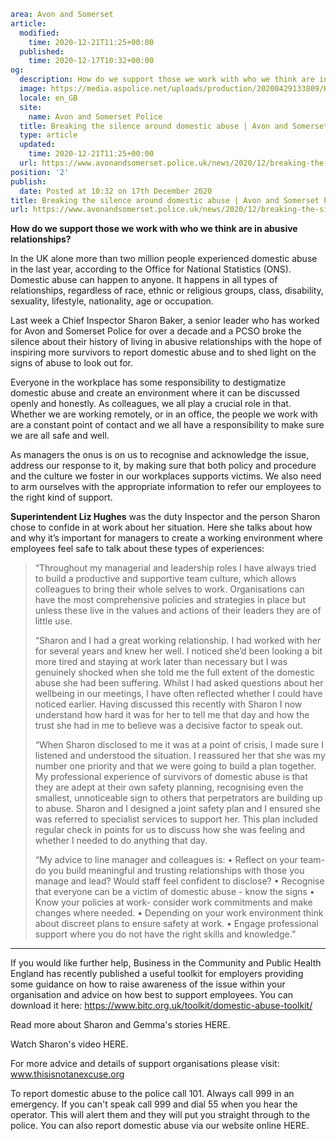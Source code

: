 ```yaml
area: Avon and Somerset
article:
  modified:
    time: 2020-12-21T11:25+00:00
  published:
    time: 2020-12-17T10:32+00:00
og:
  description: How do we support those we work with who we think are in abusive relationships&#8230;
  image: https://media.aspolice.net/uploads/production/20200429133809/HO_11369975_Domestic_Abuse_Hero_Post_Static_FB-05-1-e1588164078224.jpg
  locale: en_GB
  site:
    name: Avon and Somerset Police
  title: Breaking the silence around domestic abuse | Avon and Somerset Police
  type: article
  updated:
    time: 2020-12-21T11:25+00:00
  url: https://www.avonandsomerset.police.uk/news/2020/12/breaking-the-silence-around-domestic-abuse/
position: '2'
publish:
  date: Posted at 10:32 on 17th December 2020
title: Breaking the silence around domestic abuse | Avon and Somerset Police
url: https://www.avonandsomerset.police.uk/news/2020/12/breaking-the-silence-around-domestic-abuse/
```

**How do we support those we work with who we think are in abusive relationships?**

In the UK alone more than two million people experienced domestic abuse in the last year, according to the Office for National Statistics (ONS). Domestic abuse can happen to anyone. It happens in all types of relationships, regardless of race, ethnic or religious groups, class, disability, sexuality, lifestyle, nationality, age or occupation.

Last week a Chief Inspector Sharon Baker, a senior leader who has worked for Avon and Somerset Police for over a decade and a PCSO broke the silence about their history of living in abusive relationships with the hope of inspiring more survivors to report domestic abuse and to shed light on the signs of abuse to look out for.

Everyone in the workplace has some responsibility to destigmatize domestic abuse and create an environment where it can be discussed openly and honestly. As colleagues, we all play a crucial role in that. Whether we are working remotely, or in an office, the people we work with are a constant point of contact and we all have a responsibility to make sure we are all safe and well.

As managers the onus is on us to recognise and acknowledge the issue, address our response to it, by making sure that both policy and procedure and the culture we foster in our workplaces supports victims. We also need to arm ourselves with the appropriate information to refer our employees to the right kind of support.

**Superintendent Liz Hughes** was the duty Inspector and the person Sharon chose to confide in at work about her situation. Here she talks about how and why it’s important for managers to create a working environment where employees feel safe to talk about these types of experiences:

> “Throughout my managerial and leadership roles I have always tried to build a productive and supportive team culture, which allows colleagues to bring their whole selves to work. Organisations can have the most comprehensive policies and strategies in place but unless these live in the values and actions of their leaders they are of little use.
>
> “Sharon and I had a great working relationship. I had worked with her for several years and knew her well. I noticed she’d been looking a bit more tired and staying at work later than necessary but I was genuinely shocked when she told me the full extent of the domestic abuse she had been suffering. Whilst I had asked questions about her wellbeing in our meetings, I have often reflected whether I could have noticed earlier. Having discussed this recently with Sharon I now understand how hard it was for her to tell me that day and how the trust she had in me to believe was a decisive factor to speak out.
>
> “When Sharon disclosed to me it was at a point of crisis, I made sure I listened and understood the situation. I reassured her that she was my number one priority and that we were going to build a plan together. My professional experience of survivors of domestic abuse is that they are adept at their own safety planning, recognising even the smallest, unnoticeable sign to others that perpetrators are building up to abuse. Sharon and I designed a joint safety plan and I ensured she was referred to specialist services to support her. This plan included regular check in points for us to discuss how she was feeling and whether I needed to do anything that day.
>
> “My advice to line manager and colleagues is:
> • Reflect on your team- do you build meaningful and trusting relationships with those you manage and lead? Would staff feel confident to disclose?
> • Recognise that everyone can be a victim of domestic abuse - know the signs
> • Know your policies at work- consider work commitments and make changes where needed.
> • Depending on your work environment think about discreet plans to ensure safety at work.
> • Engage professional support where you do not have the right skills and knowledge.”
>
>

* * *

If you would like further help, Business in the Community and Public Health England has recently published a useful toolkit for employers providing some guidance on how to raise awareness of the issue within your organisation and advice on how best to support employees. You can download it here: https://www.bitc.org.uk/toolkit/domestic-abuse-toolkit/

Read more about Sharon and Gemma's stories HERE.

Watch Sharon's video HERE.

For more advice and details of support organisations please visit: www.thisisnotanexcuse.org

To report domestic abuse to the police call 101. Always call 999 in an emergency. If you can't speak call 999 and dial 55 when you hear the operator. This will alert them and they will put you straight through to the police. You can also report domestic abuse via our website online HERE.
